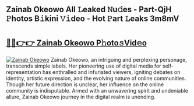 ## Zainab Okeowo All 𝙻eaked 𝙽u𝚍es - Part-QjH 𝙿hotos B𝚒kini 𝚅𝚒deo - Hot 𝙿art 𝙻eaks 3m8mV

# <h2><a href="http://ld1aqu.urlbe.top/?page=Zainab+Okeowo">🔗🔗👉👉 Zainab Okeowo P𝚑oto𝚜Vid𝚎o</a></h2>

[![Zainab Okeowo](https://i.imgur.com/eBuTRDB.gif)](http://ld1aqu.urlbe.top/?page=Zainab+Okeowo)
Zainab Okeowo, an intriguing and perplexing personage, transcends simple labels. Her pioneering use of digital media for self-representation has enthralled and infuriated viewers, igniting debates on identity, artistic expression, and the evolving nature of online communities. Though her future direction is unclear, her influence on the online community is indisputable. Armed with an unwavering spirit and undeniable allure, Zainab Okeowo journey in the digital realm is unending.
